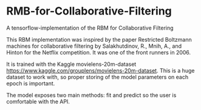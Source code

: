 # RMB-for-Collaborative-Filtering
A tensorflow-implementation of the RBM for Collaborative Filtering

This RBM implementation was inspired by the paper Restricted Boltzmann machines for collaborative filtering by Salakhutdinov, R., Mnih, A., and Hinton for the Netflix competition. It was one of the front runners in 2006.

It is trained with the Kaggle movielens-20m-dataset https://www.kaggle.com/grouplens/movielens-20m-dataset. This is a huge dataset to work with, so proper storing of the model parameters on each epoch is important.

The model exposes two main methods: fit and predict so the user is comfortable with the API.


